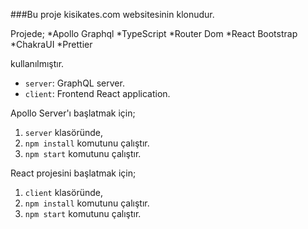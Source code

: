 ###Bu proje kisikates.com websitesinin klonudur.

Projede;
*Apollo Graphql
*TypeScript
*Router Dom
*React Bootstrap
*ChakraUI
*Prettier

kullanılmıştır.





- `server`:  GraphQL server.
- `client`:  Frontend React application.

Apollo Server'ı başlatmak için;

1. `server` klasöründe,
1. `npm install` komutunu çalıştır.
1. `npm start` komutunu çalıştır.



React projesini başlatmak için;

1. `client` klasöründe,
1. `npm install` komutunu çalıştır.
1. `npm start` komutunu çalıştır.





